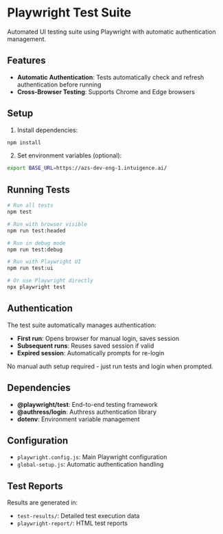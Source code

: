 # Playwright Test Suite

Automated UI testing suite using Playwright with automatic authentication management.

## Features

- **Automatic Authentication**: Tests automatically check and refresh authentication before running
- **Cross-Browser Testing**: Supports Chrome and Edge browsers

## Setup

1. Install dependencies:
```bash
npm install
```

2. Set environment variables (optional):
```bash
export BASE_URL=https://azs-dev-eng-1.intuigence.ai/
```

## Running Tests

```bash
# Run all tests
npm test

# Run with browser visible
npm run test:headed

# Run in debug mode
npm run test:debug

# Run with Playwright UI
npm run test:ui

# Or use Playwright directly
npx playwright test
```

## Authentication

The test suite automatically manages authentication:

- **First run**: Opens browser for manual login, saves session
- **Subsequent runs**: Reuses saved session if valid
- **Expired session**: Automatically prompts for re-login

No manual auth setup required - just run tests and login when prompted.

## Dependencies

- **@playwright/test**: End-to-end testing framework
- **@authress/login**: Authress authentication library
- **dotenv**: Environment variable management

## Configuration

- `playwright.config.js`: Main Playwright configuration
- `global-setup.js`: Automatic authentication handling

## Test Reports

Results are generated in:
- `test-results/`: Detailed test execution data
- `playwright-report/`: HTML test reports
